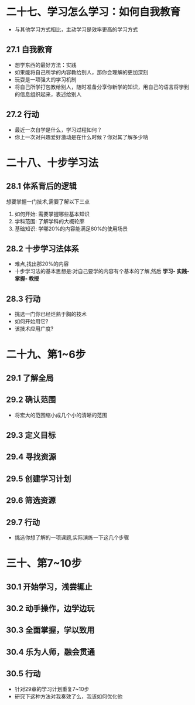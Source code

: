 # 二十七、学习怎么学习：如何自我教育

- 与其他学习方式相比，主动学习是效率更高的学习方式

## 27.1 自我教育

- 想学东西的最好方法：实践
- 如果能将自己所学的内容教给别人，那你会理解的更加深刻
- 玩耍是一项强大的学习机制
- 将自己所学打包教给别人，随时准备分享你新学的知识，用自己的语言将学到的信息组织起来，表述给别人

## 27.2 行动

- 最近一次自学是什么，学习过程如何？
- 你上一次对兴趣爱好激动是在什么时候？你对其了解多少呐

# 二十八、十步学习法

## 28.1 体系背后的逻辑

想要掌握一门技术,需要了解以下三点

1. 如何开始: 需要掌握哪些基本知识
2. 学科范围: 了解学科的大概轮廓
3. 基础知识: 学哪20%的内容能满足80%的使用场景

## 28.2 十步学习法体系

- 难点,找出那20%的内容
- 十步学习法的基本思想是:对自己要学的内容有个基本的了解,然后 **学习- 实践- 掌握- 教授**

## 28.3 行动

- 挑选一门你已经烂熟于胸的技术
- 如何开始用它?
- 该技术应用广度?

# 二十九、第1~6步

## 29.1 了解全局

## 29.2 确认范围

- 将宏大的范围缩小成几个小的清晰的范围

## 29.3 定义目标

## 29.4 寻找资源

## 29.5 创建学习计划

## 29.6 筛选资源

## 29.7 行动

- 挑选你想了解的一项课题,实际演练一下这几个步骤

# 三十、第7~10步

## 30.1 开始学习，浅尝辄止

## 30.2 动手操作，边学边玩

## 30.3 全面掌握，学以致用

## 30.4 乐为人师，融会贯通

## 30.5 行动

- 针对29章的学习计划重复7~10步
- 研究下这种方法对我奏效了么，我该如何优化他

